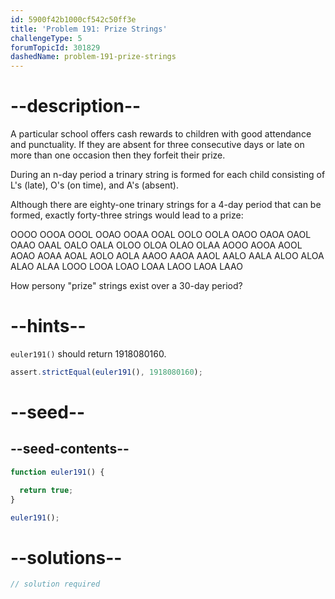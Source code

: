 ```yaml
---
id: 5900f42b1000cf542c50ff3e
title: 'Problem 191: Prize Strings'
challengeType: 5
forumTopicId: 301829
dashedName: problem-191-prize-strings
---
```


# --description--

A particular school offers cash rewards to children with good attendance and punctuality. If they are absent for three consecutive days or late on more than one occasion then they forfeit their prize.

During an n-day period a trinary string is formed for each child consisting of L's (late), O's (on time), and A's (absent).

Although there are eighty-one trinary strings for a 4-day period that can be formed, exactly forty-three strings would lead to a prize:

OOOO OOOA OOOL OOAO OOAA OOAL OOLO OOLA OAOO OAOA OAOL OAAO OAAL OALO OALA OLOO OLOA OLAO OLAA AOOO AOOA AOOL AOAO AOAA AOAL AOLO AOLA AAOO AAOA AAOL AALO AALA ALOO ALOA ALAO ALAA LOOO LOOA LOAO LOAA LAOO LAOA LAAO

How persony "prize" strings exist over a 30-day period?

# --hints--

`euler191()` should return 1918080160.

```js
assert.strictEqual(euler191(), 1918080160);
```

# --seed--

## --seed-contents--

```js
function euler191() {

  return true;
}

euler191();
```

# --solutions--

```js
// solution required
```
